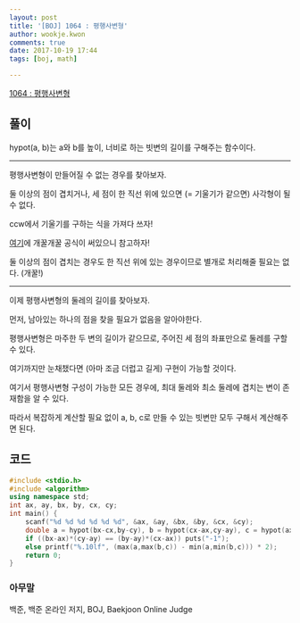 ```yaml
---
layout: post
title: '[BOJ] 1064 : 평행사변형'
author: wookje.kwon
comments: true
date: 2017-10-19 17:44
tags: [boj, math]

---
```


[1064 : 평행사변형](https://www.acmicpc.net/problem/1064)

## 풀이

hypot(a, b)는 a와 b를 높이, 너비로 하는 빗변의 길이를 구해주는 함수이다.

---

평행사변형이 만들어질 수 없는 경우를 찾아보자.

둘 이상의 점이 겹치거나, 세 점이 한 직선 위에 있으면 (= 기울기가 같으면) 사각형이 될 수 없다.

ccw에서 기울기를 구하는 식을 가져다 쓰자!

[여기](http://wookje.dance/2017/02/12/boj-11758-CCW/)에 개꿀개꿀 공식이 써있으니 참고하자!

둘 이상의 점이 겹치는 경우도 한 직선 위에 있는 경우이므로 별개로 처리해줄 필요는 없다. (개꿀!)

---

이제 평행사변형의 둘레의 길이를 찾아보자.

먼저, 남아있는 하나의 점을 찾을 필요가 없음을 알아야한다.

평행사변형은 마주한 두 변의 길이가 같으므로, 주어진 세 점의 좌표만으로 둘레를 구할 수 있다.

여기까지만 눈채챘다면 (아마 조금 더럽고 길게) 구현이 가능할 것이다.

여기서 평행사변형 구성이 가능한 모든 경우에, 최대 둘레와 최소 둘레에 겹치는 변이 존재함을 알 수 있다.

따라서 복잡하게 계산할 필요 없이 a, b, c로 만들 수 있는 빗변만 모두 구해서 계산해주면 된다.

## 코드

```cpp
#include <stdio.h>
#include <algorithm>
using namespace std;
int ax, ay, bx, by, cx, cy;
int main() {
	scanf("%d %d %d %d %d %d", &ax, &ay, &bx, &by, &cx, &cy);
	double a = hypot(bx-cx,by-cy), b = hypot(cx-ax,cy-ay), c = hypot(ax-bx,ay-by);
	if ((bx-ax)*(cy-ay) == (by-ay)*(cx-ax)) puts("-1");
	else printf("%.10lf", (max(a,max(b,c)) - min(a,min(b,c))) * 2);
	return 0;
}
```

### 아무말  
백준, 백준 온라인 저지, BOJ, Baekjoon Online Judge